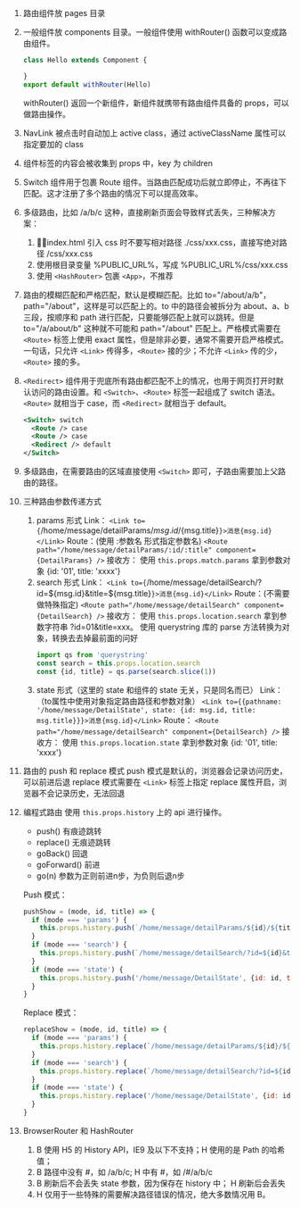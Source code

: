 1. 路由组件放 pages 目录

2. 一般组件放 components 目录。一般组件使用 withRouter() 函数可以变成路由组件。
    ```javascript
    class Hello extends Component {

    }
    export default withRouter(Hello)
    ```
    withRouter() 返回一个新组件，新组件就携带有路由组件具备的 props，可以做路由操作。
    

3. NavLink 被点击时自动加上 active class，通过 activeClassName 属性可以指定要加的 class 

4. 组件标签的内容会被收集到 props 中，key 为 children

5. Switch 组件用于包裹 Route 组件。当路由匹配成功后就立即停止，不再往下匹配。这才注册了多个路由的情况下可以提高效率。

6. 多级路由，比如 /a/b/c 这种，直接刷新页面会导致样式丢失，三种解决方案：
    1. index.html 引入 css 时不要写相对路径 ./css/xxx.css，直接写绝对路径 /css/xxx.css
    2. 使用根目录变量 %PUBLIC_URL%，写成 %PUBLIC_URL%/css/xxx.css
    3. 使用 `<HashRouter>` 包裹 `<App>`，不推荐

7. 路由的模糊匹配和严格匹配，默认是模糊匹配。比如 to="/about/a/b"，path="/about"，这样是可以匹配上的。to 中的路径会被拆分为 about、a、b 三段，按顺序和 path 进行匹配，只要能够匹配上就可以跳转。但是 to="/a/about/b" 这种就不可能和 path="/about" 匹配上。严格模式需要在 `<Route>` 标签上使用 exact 属性，但是除非必要，通常不需要开启严格模式。一句话，只允许 `<Link>` 传得多，`<Route>` 接的少；不允许 `<Link>` 传的少，`<Route>` 接的多。

8. `<Redirect>` 组件用于兜底所有路由都匹配不上的情况，也用于网页打开时默认访问的路由设置。和 `<Switch>`、`<Route>` 标签一起组成了 switch 语法。`<Route>` 就相当于 case，而 `<Redirect>` 就相当于 default。
    ```xml
    <Switch> switch
      <Route /> case
      <Route /> case
      <Redirect /> default
    </Switch>
    ```
9. 多级路由，在需要路由的区域直接使用 `<Switch>` 即可，子路由需要加上父路由的路径。

10. 三种路由参数传递方式
    1. params 形式 
        Link：
        `<Link to={`/home/message/detailParams/${msg.id}/${msg.title}`}>消息{msg.id}</Link>`
        Route：(使用 :参数名 形式指定参数名)
        `<Route path="/home/message/detailParams/:id/:title" component={DetailParams} />`
        接收方：
        使用 `this.props.match.params` 拿到参数对象 {id: '01', title: 'xxxx'}
    2. search 形式
        Link：
        `<Link to={`/home/message/detailSearch/?id=${msg.id}&title=${msg.title}`}>消息{msg.id}</Link>`
        Route：(不需要做特殊指定)
        `<Route path="/home/message/detailSearch" component={DetailSearch} />`
        接收方：
        使用 `this.props.location.search` 拿到参数字符串 ?id=01&title=xxx。
        使用 querystring 库的 parse 方法转换为对象，转换去去掉最前面的问好
        ```javascript
        import qs from 'querystring'
        const search = this.props.location.search
        const {id, title} = qs.parse(search.slice(1))
        ```
    3. state 形式（这里的 state 和组件的 state 无关，只是同名而已）
        Link：（to属性中使用对象指定路由路径和参数对象）
        `<Link to={{pathname: '/home/message/DetailState', state: {id: msg.id, title: msg.title}}}>消息{msg.id}</Link>`
        Route：
        `<Route path="/home/message/detailSearch" component={DetailSearch} />`
        接收方：
        使用 `this.props.location.state` 拿到参数对象 {id: '01', title: 'xxxx'}

11. 路由的 push 和 replace 模式
    push 模式是默认的，浏览器会记录访问历史，可以前进后退
    replace 模式需要在 `<Link>` 标签上指定 replace 属性开启，浏览器不会记录历史，无法回退

12. 编程式路由
    使用 `this.props.history` 上的 api 进行操作。
    - push() 有痕迹跳转
    - replace() 无痕迹跳转
    - goBack() 回退
    - goForward() 前进
    - go(n) 参数为正则前进n步，为负则后退n步

    Push 模式：
    ```javascript
    pushShow = (mode, id, title) => {
      if (mode === 'params') {
        this.props.history.push(`/home/message/detailParams/${id}/${title}`)
      }
      if (mode === 'search') {
        this.props.history.push(`/home/message/detailSearch/?id=${id}&title=${title}`)
      }
      if (mode === 'state') {
        this.props.history.push('/home/message/DetailState', {id: id, title: title})
      }
    }
    ```
    Replace 模式：
    ```javascript
    replaceShow = (mode, id, title) => {
      if (mode === 'params') {
        this.props.history.replace(`/home/message/detailParams/${id}/${title}`)
      }
      if (mode === 'search') {
        this.props.history.replace(`/home/message/detailSearch/?id=${id}&title=${title}`)
      }
      if (mode === 'state') {
        this.props.history.replace('/home/message/DetailState', {id: id, title: title})
      }
    }
    ```

13. BrowserRouter 和 HashRouter
    1. B 使用 H5 的 History API，IE9 及以下不支持；H 使用的是 Path 的哈希值；
    2. B 路径中没有 #，如 /a/b/c; H 中有 #，如 /#/a/b/c
    3. B 刷新后不会丢失 state 参数，因为保存在 history 中； H 刷新后会丢失
    4. H 仅用于一些特殊的需要解决路径错误的情况，绝大多数情况用 B。